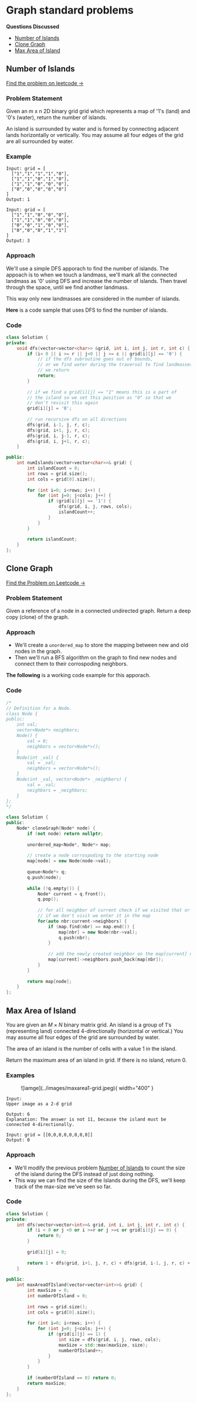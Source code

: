 # Graph standard problems

**Questions Discussed**

- [Number of Islands](#number-of-islands)
- [Clone Graph](#clone-graph)
- [Max Area of Island](#max-area-of-island)

## Number of Islands
[Find the problem on leetcode $\to$](https://leetcode.com/problems/number-of-islands/)
### Problem Statement
Given an m x n 2D binary grid grid which represents a map of '1's (land) and '0's (water), return the number of islands.

An island is surrounded by water and is formed by connecting adjacent lands horizontally or vertically. You may assume all four edges of the grid are all surrounded by water.

### Example
```
Input: grid = [
  ["1","1","1","1","0"],
  ["1","1","0","1","0"],
  ["1","1","0","0","0"],
  ["0","0","0","0","0"]
]
Output: 1
```

```
Input: grid = [
  ["1","1","0","0","0"],
  ["1","1","0","0","0"],
  ["0","0","1","0","0"],
  ["0","0","0","1","1"]
]
Output: 3
```

### Approach
We'll use a simple DFS apporach to find the number of islands. The appoach is to when we touch a landmass, we'll mark all the connected landmass as '0' using DFS and increase the number of islands. Then travel through the space, until we find another landmass.

This way only new landmasses are considered in the number of islands.

**Here** is a code sample that uses DFS to find the number of islands.

### Code
```cpp
class Solution {
private:
    void dfs(vector<vector<char>> &grid, int i, int j, int r, int c) {
        if (i< 0 || i >= r || j<0 || j >= c || grid[i][j] == '0') {
            // if the dfs subroutine goes out of bounds,
            // or we find water during the traversal to find landmasses
            // we return
            return;
        }
        
        // if we find a grid[i][j] == "1" means this is a part of
        // the island so we set this position as "0" so that we
        // don't revisit this again
        grid[i][j] = '0';
        
        // run recursive dfs on all directions
        dfs(grid, i-1, j, r, c);
        dfs(grid, i+1, j, r, c);
        dfs(grid, i, j-1, r, c);
        dfs(grid, i, j+1, r, c);
    }

public:
    int numIslands(vector<vector<char>>& grid) {
        int islandCount = 0;
        int rows = grid.size();
        int cols = grid[0].size();
        
        for (int i=0; i<rows; i++) {
            for (int j=0; j<cols; j++) {
                if (grid[i][j] == '1') {
                    dfs(grid, i, j, rows, cols);
                    islandCount++;
                }
            }
        }
        
        return islandCount;
    }
};
```

## Clone Graph
[Find the Problem on Leetcode $\to$](https://leetcode.com/problems/clone-graph/)
### Problem Statement
Given a reference of a node in a connected undirected graph. Return a deep copy (clone) of the graph.

### Approach
- We'll create a `unordered_map` to store the mapping between new and old nodes in the graph.
- Then we'll run a BFS algorithm on the graph to find new nodes and connect them to their corrospoding neighbors.

**The following** is a working code example for this apporach.

### Code
```cpp
/*
// Definition for a Node.
class Node {
public:
    int val;
    vector<Node*> neighbors;
    Node() {
        val = 0;
        neighbors = vector<Node*>();
    }
    Node(int _val) {
        val = _val;
        neighbors = vector<Node*>();
    }
    Node(int _val, vector<Node*> _neighbors) {
        val = _val;
        neighbors = _neighbors;
    }
};
*/

class Solution {
public:
    Node* cloneGraph(Node* node) {
        if (not node) return nullptr;
        
        unordered_map<Node*, Node*> map;
        
        // create a node corrospoding to the starting node
        map[node] = new Node(node->val);
        
        queue<Node*> q;
        q.push(node);
        
        while (!q.empty()) {
            Node* current = q.front();
            q.pop();
            
            // for all neighbor of current check if we visited that or not?
            // if we don't visit we enter it in the map
            for(auto nbr:current->neighbors) {
                if (map.find(nbr) == map.end()) {
                    map[nbr] = new Node(nbr->val);
                    q.push(nbr);
                }
                
                // add the newly created neighbor on the map[current] neighbors
                map[current]->neighbors.push_back(map[nbr]);
            }
        }
        
        return map[node];
    }
};
```

## Max Area of Island
You are given an $M \times N$ binary matrix grid. An island is a group of 1's (representing land) connected 4-directionally (horizontal or vertical.) You may assume all four edges of the grid are surrounded by water.

The area of an island is the number of cells with a value 1 in the island.

Return the maximum area of an island in grid. If there is no island, return $0$.

### Examples
<figure markdown>
![iamge](../images/maxarea1-grid.jpeg){ width="400" }
</figure>

```
Input:
Upper image as a 2-d grid

Output: 6
Explanation: The answer is not 11, because the island must be connected 4-directionally.
```

```
Input: grid = [[0,0,0,0,0,0,0,0]]
Output: 0
```

### Approach
- We'll modify the previous problem [Number of Islands](#number-of-islands) to count the size of the island during the DFS instead of just doing nothing.
- This way we can find the size of the Islands during the DFS, we'll keep track of the max-size we've seen so far.

### Code
```cpp
class Solution {
private:
    int dfs(vector<vector<int>>& grid, int i, int j, int r, int c) {
        if (i < 0 or j <0 or i >=r or j >=c or grid[i][j] == 0) {
            return 0;
        }
        
        grid[i][j] = 0;
        
        return 1 + dfs(grid, i+1, j, r, c) + dfs(grid, i-1, j, r, c) + dfs(grid, i, j + 1, r, c) + dfs(grid, i, j - 1, r, c);
    }
    
public:
    int maxAreaOfIsland(vector<vector<int>>& grid) {
        int maxSize = 0;
        int numberOfIsland = 0;
        
        int rows = grid.size();
        int cols = grid[0].size();
        
        for (int i=0; i<rows; i++) {
            for (int j=0; j<cols; j++) {
                if (grid[i][j] == 1) {
                    int size = dfs(grid, i, j, rows, cols);
                    maxSize = std::max(maxSize, size);
                    numberOfIsland++;
                }
            }
        }
        
        if (numberOfIsland == 0) return 0;
        return maxSize;
    }
};
```
